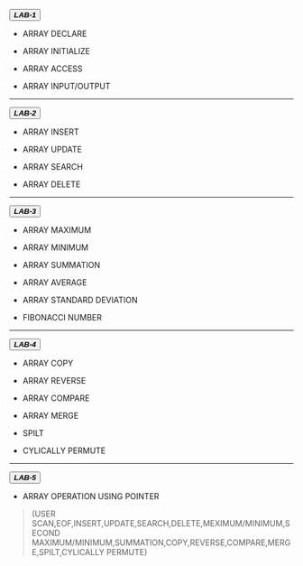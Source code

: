  <button class="button-save large">_**LAB-1**_</button>

  - ARRAY DECLARE

  - ARRAY INITIALIZE

  - ARRAY ACCESS

  - ARRAY INPUT/OUTPUT

---
 
 <button class="button-save large">_**LAB-2**_</button>

  - ARRAY INSERT

  - ARRAY UPDATE

  - ARRAY SEARCH

  - ARRAY DELETE

---

 <button class="button-save large">_**LAB-3**_</button>


 - ARRAY MAXIMUM

 - ARRAY MINIMUM

 - ARRAY SUMMATION

 - ARRAY AVERAGE

 - ARRAY STANDARD DEVIATION

 - FIBONACCI NUMBER

---

 <button class="button-save large">_**LAB-4**_</button>


 - ARRAY COPY

 - ARRAY REVERSE

 - ARRAY COMPARE

 - ARRAY MERGE

 - SPILT

 - CYLICALLY PERMUTE

---

 <button class="button-save large">_**LAB-5**_</button>


  - ARRAY OPERATION USING POINTER

 >(USER SCAN,EOF,INSERT,UPDATE,SEARCH,DELETE,MEXIMUM/MINIMUM,SECOND MAXIMUM/MINIMUM,SUMMATION,COPY,REVERSE,COMPARE,MERGE,SPILT,CYLICALLY PERMUTE)







